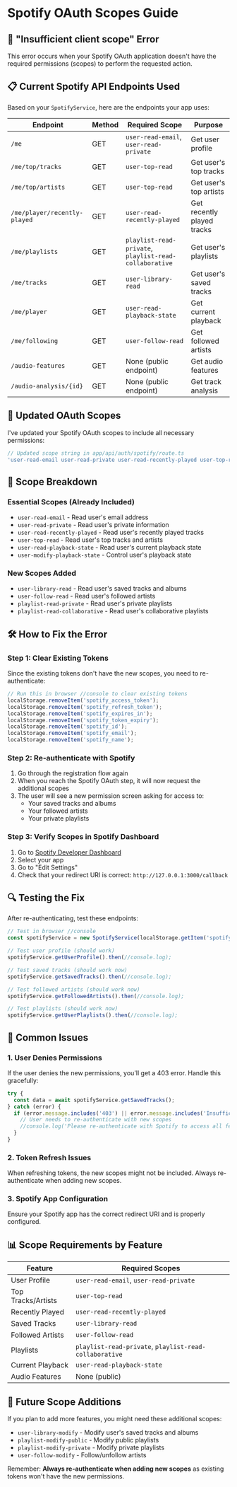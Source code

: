 # Spotify OAuth Scopes Guide

## 🚨 **"Insufficient client scope" Error**

This error occurs when your Spotify OAuth application doesn't have the required permissions (scopes) to perform the requested action.

## 📋 **Current Spotify API Endpoints Used**

Based on your `SpotifyService`, here are the endpoints your app uses:

| Endpoint | Method | Required Scope | Purpose |
|----------|--------|----------------|---------|
| `/me` | GET | `user-read-email`, `user-read-private` | Get user profile |
| `/me/top/tracks` | GET | `user-top-read` | Get user's top tracks |
| `/me/top/artists` | GET | `user-top-read` | Get user's top artists |
| `/me/player/recently-played` | GET | `user-read-recently-played` | Get recently played tracks |
| `/me/playlists` | GET | `playlist-read-private`, `playlist-read-collaborative` | Get user's playlists |
| `/me/tracks` | GET | `user-library-read` | Get user's saved tracks |
| `/me/player` | GET | `user-read-playback-state` | Get current playback |
| `/me/following` | GET | `user-follow-read` | Get followed artists |
| `/audio-features` | GET | None (public endpoint) | Get audio features |
| `/audio-analysis/{id}` | GET | None (public endpoint) | Get track analysis |

## 🔧 **Updated OAuth Scopes**

I've updated your Spotify OAuth scopes to include all necessary permissions:

```javascript
// Updated scope string in app/api/auth/spotify/route.ts
'user-read-email user-read-private user-read-recently-played user-top-read user-read-playback-state user-modify-playback-state user-library-read user-follow-read playlist-read-private playlist-read-collaborative'
```

## 📝 **Scope Breakdown**

### **Essential Scopes (Already Included)**
- `user-read-email` - Read user's email address
- `user-read-private` - Read user's private information
- `user-read-recently-played` - Read user's recently played tracks
- `user-top-read` - Read user's top tracks and artists
- `user-read-playback-state` - Read user's current playback state
- `user-modify-playback-state` - Control user's playback state

### **New Scopes Added**
- `user-library-read` - Read user's saved tracks and albums
- `user-follow-read` - Read user's followed artists
- `playlist-read-private` - Read user's private playlists
- `playlist-read-collaborative` - Read user's collaborative playlists

## 🛠️ **How to Fix the Error**

### **Step 1: Clear Existing Tokens**
Since the existing tokens don't have the new scopes, you need to re-authenticate:

```javascript
// Run this in browser //console to clear existing tokens
localStorage.removeItem('spotify_access_token');
localStorage.removeItem('spotify_refresh_token');
localStorage.removeItem('spotify_expires_in');
localStorage.removeItem('spotify_token_expiry');
localStorage.removeItem('spotify_id');
localStorage.removeItem('spotify_email');
localStorage.removeItem('spotify_name');
```

### **Step 2: Re-authenticate with Spotify**
1. Go through the registration flow again
2. When you reach the Spotify OAuth step, it will now request the additional scopes
3. The user will see a new permission screen asking for access to:
   - Your saved tracks and albums
   - Your followed artists
   - Your private playlists

### **Step 3: Verify Scopes in Spotify Dashboard**
1. Go to [Spotify Developer Dashboard](https://developer.spotify.com/dashboard)
2. Select your app
3. Go to "Edit Settings"
4. Check that your redirect URI is correct: `http://127.0.0.1:3000/callback`

## 🔍 **Testing the Fix**

After re-authenticating, test these endpoints:

```javascript
// Test in browser //console
const spotifyService = new SpotifyService(localStorage.getItem('spotify_access_token'));

// Test user profile (should work)
spotifyService.getUserProfile().then(//console.log);

// Test saved tracks (should work now)
spotifyService.getSavedTracks().then(//console.log);

// Test followed artists (should work now)
spotifyService.getFollowedArtists().then(//console.log);

// Test playlists (should work now)
spotifyService.getUserPlaylists().then(//console.log);
```

## 🚨 **Common Issues**

### **1. User Denies Permissions**
If the user denies the new permissions, you'll get a 403 error. Handle this gracefully:

```javascript
try {
  const data = await spotifyService.getSavedTracks();
} catch (error) {
  if (error.message.includes('403') || error.message.includes('Insufficient client scope')) {
    // User needs to re-authenticate with new scopes
    //console.log('Please re-authenticate with Spotify to access all features');
  }
}
```

### **2. Token Refresh Issues**
When refreshing tokens, the new scopes might not be included. Always re-authenticate when adding new scopes.

### **3. Spotify App Configuration**
Ensure your Spotify app has the correct redirect URI and is properly configured.

## 📊 **Scope Requirements by Feature**

| Feature | Required Scopes |
|---------|----------------|
| User Profile | `user-read-email`, `user-read-private` |
| Top Tracks/Artists | `user-top-read` |
| Recently Played | `user-read-recently-played` |
| Saved Tracks | `user-library-read` |
| Followed Artists | `user-follow-read` |
| Playlists | `playlist-read-private`, `playlist-read-collaborative` |
| Current Playback | `user-read-playback-state` |
| Audio Features | None (public) |

## 🔧 **Future Scope Additions**

If you plan to add more features, you might need these additional scopes:

- `user-library-modify` - Modify user's saved tracks and albums
- `playlist-modify-public` - Modify public playlists
- `playlist-modify-private` - Modify private playlists
- `user-follow-modify` - Follow/unfollow artists

Remember: **Always re-authenticate when adding new scopes** as existing tokens won't have the new permissions. 